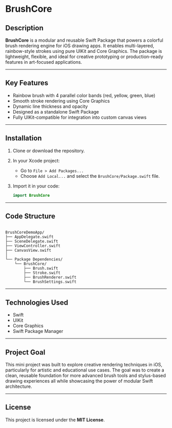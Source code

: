# BrushCore

## Description

**BrushCore** is a modular and reusable Swift Package that powers a colorful brush rendering engine for iOS drawing apps. It enables multi-layered, rainbow-style strokes using pure UIKit and Core Graphics. The package is lightweight, flexible, and ideal for creative prototyping or production-ready features in art-focused applications.

---

## Key Features

- Rainbow brush with 4 parallel color bands (red, yellow, green, blue)
- Smooth stroke rendering using Core Graphics
- Dynamic line thickness and opacity
- Designed as a standalone Swift Package
- Fully UIKit-compatible for integration into custom canvas views

---

## Installation

1. Clone or download the repository.
2. In your Xcode project:
    - Go to `File > Add Packages...`
    - Choose `Add Local...` and select the `BrushCore/Package.swift` file.
3. Import it in your code:
    
    ```swift
    import BrushCore
    ```
    

---

## Code Structure

```

BrushCoreDemoApp/
├── AppDelegate.swift
├── SceneDelegate.swift
├── ViewController.swift
├── CanvasView.swift
│
└── Package Dependencies/
    └── BrushCore/
        ├── Brush.swift
        ├── Stroke.swift
        ├── BrushRenderer.swift
        └── BrushSettings.swift
```

---

## Technologies Used

- Swift
- UIKit
- Core Graphics
- Swift Package Manager

---

## Project Goal

This mini project was built to explore creative rendering techniques in iOS, particularly for artistic and educational use cases. The goal was to create a clean, reusable foundation for more advanced brush tools and stylus-based drawing experiences all while showcasing the power of modular Swift architecture.

---

## License

This project is licensed under the **MIT License**.
